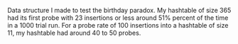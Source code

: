 Data structure I made to test the birthday paradox. My hashtable of size 365 had its first probe with 23 insertions or less around 51% percent of the time in a 1000 trial run. For a probe rate of 100 insertions into a hashtable of size 11, my hashtable had around 40 to 50 probes. 
